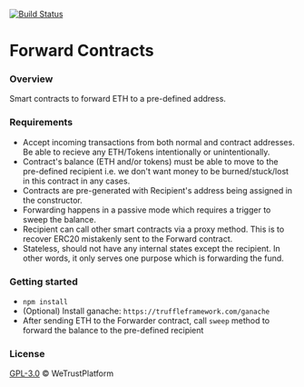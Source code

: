 [![Build Status](https://travis-ci.org/WeTrustPlatform/forward-contracts.svg?branch=master)](https://travis-ci.org/WeTrustPlatform/forward-contracts)
# Forward Contracts

### Overview
Smart contracts to forward ETH to a pre-defined address.


### Requirements
- Accept incoming transactions from both normal and contract addresses. Be able to recieve any ETH/Tokens intentionally or unintentionally.
- Contract's balance (ETH and/or tokens) must be able to move to the pre-defined recipient i.e. we don't want money to be burned/stuck/lost in this contract in any cases.
- Contracts are pre-generated with Recipient's address being assigned in the constructor.
- Forwarding happens in a passive mode which requires a trigger to sweep the balance.
- Recipient can call other smart contracts via a proxy method. This is to recover ERC20 mistakenly sent to the Forward contract.
- Stateless, should not have any internal states except the recipient. In other words, it only serves one purpose which is forwarding the fund.


### Getting started
- `npm install`
- (Optional) Install ganache: `https://truffleframework.com/ganache`
- After sending ETH to the Forwarder contract, call `sweep` method to forward the balance to the pre-defined recipient 

### License
[GPL-3.0](https://www.gnu.org/licenses/gpl-3.0.txt) &copy; WeTrustPlatform
